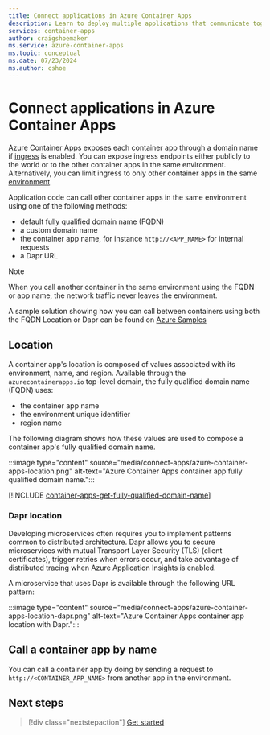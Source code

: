```yaml
---
title: Connect applications in Azure Container Apps
description: Learn to deploy multiple applications that communicate together in Azure Container Apps.
services: container-apps
author: craigshoemaker
ms.service: azure-container-apps
ms.topic: conceptual
ms.date: 07/23/2024
ms.author: cshoe
---
```


# Connect applications in Azure Container Apps

Azure Container Apps exposes each container app through a domain name if [ingress](ingress-overview.md) is enabled. You can expose ingress endpoints either publicly to the world or to the other container apps in the same environment. Alternatively, you can limit ingress to only other container apps in the same [environment](environment.md).

Application code can call other container apps in the same environment using one of the following methods: 

- default fully qualified domain name (FQDN)
- a custom domain name
- the container app name, for instance `http://<APP_NAME>` for internal requests
- a Dapr URL

> [!NOTE]
> When you call another container in the same environment using the FQDN or app name, the network traffic never leaves the environment.

A sample solution showing how you can call between containers using both the FQDN Location or Dapr can be found on [Azure Samples](https://github.com/Azure-Samples/container-apps-connect-multiple-apps)

## Location

A container app's location is composed of values associated with its environment, name, and region. Available through the `azurecontainerapps.io` top-level domain, the fully qualified domain name (FQDN) uses:

- the container app name
- the environment unique identifier
- region name

The following diagram shows how these values are used to compose a container app's fully qualified domain name.

:::image type="content" source="media/connect-apps/azure-container-apps-location.png" alt-text="Azure Container Apps container app fully qualified domain name.":::

[!INCLUDE [container-apps-get-fully-qualified-domain-name](../../includes/container-apps-get-fully-qualified-domain-name.md)]

### Dapr location

Developing microservices often requires you to implement patterns common to distributed architecture. Dapr allows you to secure microservices with mutual Transport Layer Security (TLS) (client certificates), trigger retries when errors occur, and take advantage of distributed tracing when Azure Application Insights is enabled.

A microservice that uses Dapr is available through the following URL pattern:

:::image type="content" source="media/connect-apps/azure-container-apps-location-dapr.png" alt-text="Azure Container Apps container app location with Dapr.":::

## Call a container app by name

You can call a container app by doing by sending a request to `http://<CONTAINER_APP_NAME>` from another app in the environment.

## Next steps

> [!div class="nextstepaction"]
> [Get started](get-started.md)
